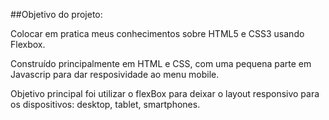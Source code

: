##Objetivo do projeto:

Colocar em pratica meus conhecimentos sobre HTML5 e CSS3 usando Flexbox.

Construído principalmente em HTML e CSS, com uma pequena parte em Javascrip para dar resposividade ao menu mobile.

Objetivo principal foi utilizar o flexBox para deixar o layout responsivo para os dispositivos: desktop, tablet, smartphones.

